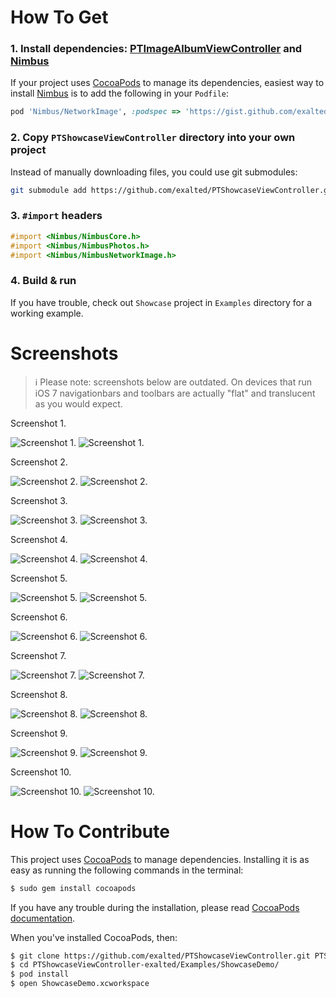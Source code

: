 How To Get
==========

### 1. Install dependencies: [PTImageAlbumViewController](https://github.com/exalted/PTImageAlbumViewController) and  [Nimbus](https://github.com/jverkoey/nimbus)

If your project uses [CocoaPods](http://cocoapods.org) to manage its dependencies, easiest way to install [Nimbus](https://github.com/jverkoey/nimbus) is to add the following in your `Podfile`:

```ruby
pod 'Nimbus/NetworkImage', :podspec => 'https://gist.github.com/exalted/7655606/raw/ce27220c457984ecd30fb800503b4c299159ace0/Nimbus.podspec'
```

### 2. Copy `PTShowcaseViewController` directory into your own project

Instead of manually downloading files, you could use git submodules:

```bash
git submodule add https://github.com/exalted/PTShowcaseViewController.git
```

### 3. `#import` headers

```objectivec
#import <Nimbus/NimbusCore.h>
#import <Nimbus/NimbusPhotos.h>
#import <Nimbus/NimbusNetworkImage.h>
```

### 4. Build & run

If you have trouble, check out `Showcase` project in `Examples` directory for a working example.


Screenshots
===========

> :information_source: Please note: screenshots below are outdated. On devices that run iOS 7 navigationbars and toolbars are actually "flat" and translucent as you would expect.

Screenshot 1.

![Screenshot 1.](http://exalted.github.com/PTShowcaseViewController/iPad/ss1.png "Screenshot 1.")
![Screenshot 1.](http://exalted.github.com/PTShowcaseViewController/iPhone/ss1.png "Screenshot 1.")

Screenshot 2.

![Screenshot 2.](http://exalted.github.com/PTShowcaseViewController/iPad/ss2.png "Screenshot 2.")
![Screenshot 2.](http://exalted.github.com/PTShowcaseViewController/iPhone/ss2.png "Screenshot 2.")

Screenshot 3.

![Screenshot 3.](http://exalted.github.com/PTShowcaseViewController/iPad/ss3.png "Screenshot 3.")
![Screenshot 3.](http://exalted.github.com/PTShowcaseViewController/iPhone/ss3.png "Screenshot 3.")

Screenshot 4.

![Screenshot 4.](http://exalted.github.com/PTShowcaseViewController/iPad/ss4.png "Screenshot 4.")
![Screenshot 4.](http://exalted.github.com/PTShowcaseViewController/iPhone/ss4.png "Screenshot 4.")

Screenshot 5.

![Screenshot 5.](http://exalted.github.com/PTShowcaseViewController/iPad/ss5.png "Screenshot 5.")
![Screenshot 5.](http://exalted.github.com/PTShowcaseViewController/iPhone/ss5.png "Screenshot 5.")

Screenshot 6.

![Screenshot 6.](http://exalted.github.com/PTShowcaseViewController/iPad/ss6.png "Screenshot 6.")
![Screenshot 6.](http://exalted.github.com/PTShowcaseViewController/iPhone/ss6.png "Screenshot 6.")

Screenshot 7.

![Screenshot 7.](http://exalted.github.com/PTShowcaseViewController/iPad/ss7.png "Screenshot 7.")
![Screenshot 7.](http://exalted.github.com/PTShowcaseViewController/iPhone/ss7.png "Screenshot 7.")

Screenshot 8.

![Screenshot 8.](http://exalted.github.com/PTShowcaseViewController/iPad/ss8.png "Screenshot 8.")
![Screenshot 8.](http://exalted.github.com/PTShowcaseViewController/iPhone/ss8.png "Screenshot 8.")

Screenshot 9.

![Screenshot 9.](http://exalted.github.com/PTShowcaseViewController/iPad/ss9.png "Screenshot 9.")
![Screenshot 9.](http://exalted.github.com/PTShowcaseViewController/iPhone/ss9.png "Screenshot 9.")

Screenshot 10.

![Screenshot 10.](http://exalted.github.com/PTShowcaseViewController/iPad/ss10.png "Screenshot 10.")
![Screenshot 10.](http://exalted.github.com/PTShowcaseViewController/iPhone/ss10.png "Screenshot 10.")


How To Contribute
=================

This project uses [CocoaPods](http://cocoapods.org) to manage dependencies. Installing it is as easy as running the following commands in the terminal:

```bash
$ sudo gem install cocoapods
```

If you have any trouble during the installation, please read [CocoaPods documentation](http://docs.cocoapods.org/).

When you've installed CocoaPods, then:

```bash
$ git clone https://github.com/exalted/PTShowcaseViewController.git PTShowcaseViewController-exalted
$ cd PTShowcaseViewController-exalted/Examples/ShowcaseDemo/
$ pod install
$ open ShowcaseDemo.xcworkspace
```
